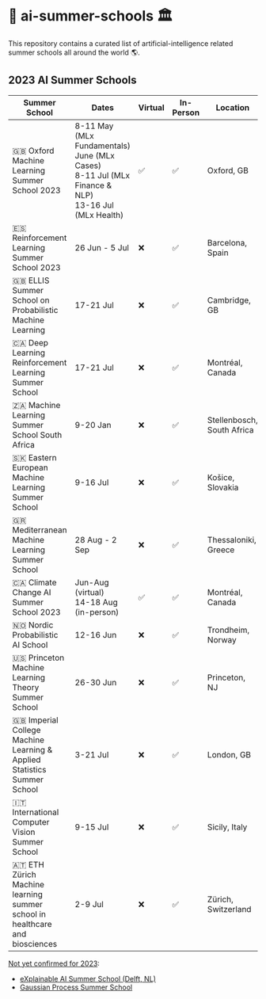 # :robot: ai-summer-schools :classical_building:

This repository contains a curated list of artificial-intelligence related summer schools all around the world :earth_americas:. 

## 2023 AI Summer Schools

| Summer School | Dates | Virtual | In-Person | Location | Link |
| ------------- | ----- | ------- | --------- | -------- | ---- | 
| :uk: Oxford Machine Learning Summer School 2023 | 8-11 May (MLx Fundamentals) <br> June (MLx Cases) <br> 8-11 Jul (MLx Finance & NLP) <br> 13-16 Jul (MLx Health) | :white_check_mark: | :white_check_mark: | Oxford, GB | [oxfordml.school](https://www.oxfordml.school/) | 
| :es: Reinforcement Learning Summer School 2023 | 26 Jun - 5 Jul | :x: | :white_check_mark: | Barcelona, Spain | [rlsummerschool.com](https://rlsummerschool.com/) | 
| :uk: ELLIS Summer School on Probabilistic Machine Learning | 17-21 Jul | :x: | :white_check_mark: | Cambridge, GB | [ellis.eu](https://ellis.eu/events/ellis-summer-school-on-probabilistic-machine-learning-cambridge-unit) |
| :canada: Deep Learning Reinforcement Learning Summer School | 17-21 Jul | :x: | :white_check_mark: | Montréal, Canada | [dlrl.ca](https://dlrl.ca/) |
| :south_africa: Machine Learning Summer School South Africa | 9-20 Jan | :x: | :white_check_mark: | Stellenbosch, South Africa | [mlss.cc](http://mlss.cc/) |
| :slovakia: Eastern European Machine Learning Summer School | 9-16 Jul | :x: | :white_check_mark: | Košice, Slovakia | [eeml.eu](https://www.eeml.eu/home) |
| :greece: Mediterranean Machine Learning Summer School | 28 Aug - 2 Sep | :x: | :white_check_mark: | Thessaloniki, Greece | [m2lschool.org](https://www.m2lschool.org/) | 
| :canada: Climate Change AI Summer School 2023 | Jun-Aug (virtual) <br> 14-18 Aug (in-person) | :white_check_mark: | :white_check_mark: | Montréal, Canada | [climatechange.ai](https://www.climatechange.ai/events/summer_school) | 
| :norway: Nordic Probabilistic AI School | 12-16 Jun | :x: | :white_check_mark: | Trondheim, Norway | [probabilistic.ai](https://probabilistic.ai/) | 
| :us: Princeton Machine Learning Theory Summer School | 26-30 Jun | :x: | :white_check_mark: | Princeton, NJ | [mlschool.princeton.edu](https://mlschool.princeton.edu/) | 
| :uk: Imperial College Machine Learning & Applied Statistics Summer School | 3-21 Jul | :x: | :white_check_mark: | London, GB | [imperial.ac.uk](https://www.imperial.ac.uk/business-school/programmes/summer-school/courses/machine-learning-and-applied-statistics/) | 
| :it: International Computer Vision Summer School | 9-15 Jul | :x: | :white_check_mark: | Sicily, Italy | [iplab.dmi.unict](https://iplab.dmi.unict.it/icvss2023/) |
| :austria: ETH Zürich Machine learning summer school in healthcare and biosciences | 2-9 Jul | :x: | :white_check_mark: | Zürich, Switzerland | [bumblekite.co](https://www.bumblekite.co/summer-school) |

<u>Not yet confirmed for 2023</u>:

- [eXplainable AI Summer School (Delft, NL)](https://xaiss.eu/)
- [Gaussian Process Summer School](https://gpss.cc/)